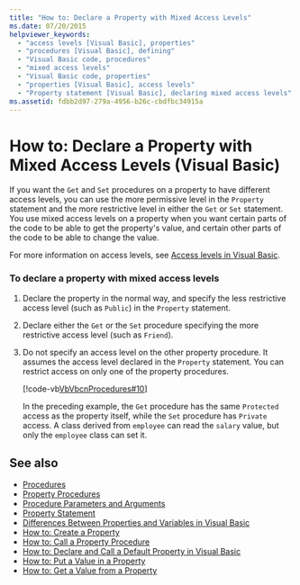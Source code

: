 ```yaml
---
title: "How to: Declare a Property with Mixed Access Levels"
ms.date: 07/20/2015
helpviewer_keywords: 
  - "access levels [Visual Basic], properties"
  - "procedures [Visual Basic], defining"
  - "Visual Basic code, procedures"
  - "mixed access levels"
  - "Visual Basic code, properties"
  - "properties [Visual Basic], access levels"
  - "Property statement [Visual Basic], declaring mixed access levels"
ms.assetid: fdbb2d97-279a-4956-b26c-cbdfbc34915a
---
```

# How to: Declare a Property with Mixed Access Levels (Visual Basic)
If you want the `Get` and `Set` procedures on a property to have different access levels, you can use the more permissive level in the `Property` statement and the more restrictive level in either the `Get` or `Set` statement. You use mixed access levels on a property when you want certain parts of the code to be able to get the property's value, and certain other parts of the code to be able to change the value.  
  
 For more information on access levels, see [Access levels in Visual Basic](../declared-elements/access-levels.md).  
  
### To declare a property with mixed access levels  
  
1. Declare the property in the normal way, and specify the less restrictive access level (such as `Public`) in the `Property` statement.  
  
2. Declare either the `Get` or the `Set` procedure specifying the more restrictive access level (such as `Friend`).  
  
3. Do not specify an access level on the other property procedure. It assumes the access level declared in the `Property` statement. You can restrict access on only one of the property procedures.  
  
     [!code-vb[VbVbcnProcedures#10](~/samples/snippets/visualbasic/VS_Snippets_VBCSharp/VbVbcnProcedures/VB/Class1.vb#10)]  
  
     In the preceding example, the `Get` procedure has the same `Protected` access as the property itself, while the `Set` procedure has `Private` access. A class derived from `employee` can read the `salary` value, but only the `employee` class can set it.  
  
## See also

- [Procedures](./index.md)
- [Property Procedures](./property-procedures.md)
- [Procedure Parameters and Arguments](./procedure-parameters-and-arguments.md)
- [Property Statement](../../../language-reference/statements/property-statement.md)
- [Differences Between Properties and Variables in Visual Basic](./differences-between-properties-and-variables.md)
- [How to: Create a Property](./how-to-create-a-property.md)
- [How to: Call a Property Procedure](./how-to-call-a-property-procedure.md)
- [How to: Declare and Call a Default Property in Visual Basic](./how-to-declare-and-call-a-default-property.md)
- [How to: Put a Value in a Property](./how-to-put-a-value-in-a-property.md)
- [How to: Get a Value from a Property](./how-to-get-a-value-from-a-property.md)
